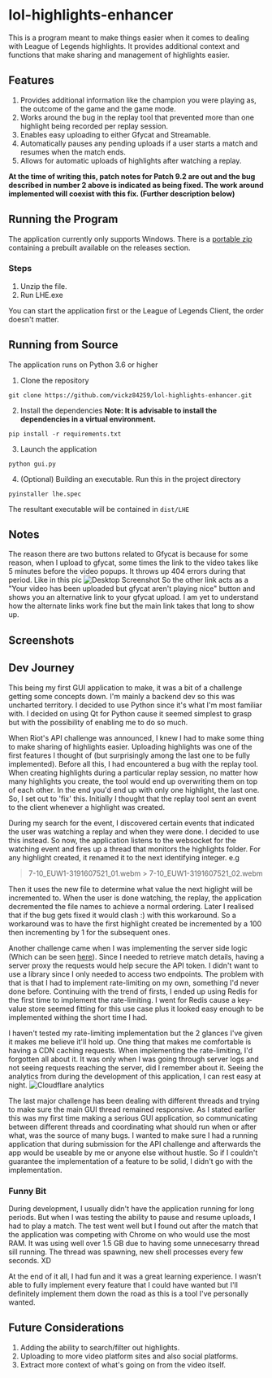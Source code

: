 # lol-highlights-enhancer

This is a program meant to make things easier when it comes to dealing with League of Legends highlights.
It provides
additional context and functions that make sharing and management of highlights easier.

## Features
1. Provides additional information like the champion you were playing as, the outcome of the game and the game mode.
2. Works around the bug in the replay tool that prevented more than one highlight being recorded per replay session. 
3. Enables easy uploading to either Gfycat and Streamable.
4. Automatically pauses any pending uploads if a user starts a match and resumes when the match ends.
5. Allows for automatic uploads of highlights after watching a replay.

**At the time of writing this, patch notes for Patch 9.2 are out and the bug described in number 2 above is indicated as being
fixed. The work around implemented will coexist with this fix. (Further description below)**

## Running the Program
The application currently only supports Windows. There is a [portable zip](https://github.com/vickz84259/lol-highlights-enhancer/releases/download/1.0.0-alpha/LHE.zip) containing a prebuilt available on the releases section. 
### Steps
1. Unzip the file.
2. Run LHE.exe

You can start the application first or the League of Legends Client, the order doesn't matter.

## Running from Source
The application runs on Python 3.6 or higher

1. Clone the repository
```
git clone https://github.com/vickz84259/lol-highlights-enhancer.git
```
2. Install the dependencies **Note: It is advisable to install the dependencies in a virtual environment.**
```
pip install -r requirements.txt
```
3. Launch the application
```
python gui.py
```
4. (Optional) Building an executable. Run this in the project directory
```
pyinstaller lhe.spec
```
The resultant executable will be contained in `dist/LHE`

## Notes
The reason there are two buttons related to Gfycat is because for some reason, when I upload to gfycat, some times the link to the video
takes like 5 minutes before the video popups. It throws up 404 errors during that period. Like in this pic
![Desktop Screenshot](https://i.imgur.com/nzUhAlE.png)
So the other link acts as a "Your video has been uploaded but gfycat aren't playing nice" button and shows you an alternative 
link to your gfycat upload. I am yet to understand how the alternate links work fine but the main link takes that long to show up.

## Screenshots

## Dev Journey
This being my first GUI application to make, it was a bit of a challenge getting some concepts down. I'm mainly a backend dev so
this was uncharted territory. I decided to use Python since it's what I'm most familiar with. I decided on using Qt for Python
cause it seemed simplest to grasp but with the possibility of enabling me to do so much.

When Riot's API challenge was announced, I knew I had to make some thing to make sharing of highlights easier. Uploading 
highlights was one of the first features I thought of (but surprisingly among the last one to be fully implemented). 
Before all this, I had encountered a bug with the replay tool. When creating highlights during a particular replay session,
no matter how many highlights you create, the tool would end up overwriting them on top of each other. In the end you'd end up
with only one highlight, the last one. So, I set out to 'fix' this. Initially I thought that the replay tool sent an event to
the client whenever a highlight was created.

During my search for the event, I discovered certain events that indicated the user was watching a replay and when they were done.
I decided to use this instead. So now, the application listens to the websocket for the watching event and fires up a thread that
monitors the highlights folder. For any highlight created, it renamed it to the next identifying integer. e.g
> 7-10_EUW1-3191607521_01.webm > 7-10_EUW1-3191607521_02.webm

Then it uses the new file to determine what value the next higlight will be incremented to. When the user is done watching, the
replay, the application decremented the file names to achieve a normal ordering.
Later I realised that if the bug gets fixed it would clash :) with this workaround. So a workaround was to have the first highlight created be incremented by a 100 then incrementing by 1 for the subsequent ones.

Another challenge came when I was implementing the server side logic (Which can be seen [here](https://github.com/vickz84259/personal_website/tree/dev)). Since I needed to retrieve match details,
having a server proxy the requests would help secure the API token. I didn't want to use a library since I only needed to access
two endpoints. The problem with that is that I had to implement rate-limiting on my own, something I'd never done before. Continuing with
the trend of firsts, I ended up using Redis for the first time to implement the rate-limiting. I went for Redis cause a 
key-value store seemed fitting for this use case plus it looked easy enough to be implemented withing the short time I had.

I haven't tested my rate-limiting implementation but the 2 glances I've given it makes me believe it'll hold up. One thing that
makes me comfortable is having a CDN caching requests. When implementing the rate-limiting, I'd forgotten all about it. It was 
only when I was going through server logs and not seeing requests reaching the server, did I remember about it. 
Seeing the analytics from during the development of this application, I can rest easy at night.
![Cloudflare analytics](https://i.imgur.com/k9MxY89.png)

The last major challenge has been dealing with different threads and trying to make sure the main GUI thread remained responsive.
As I stated earlier this was my first time making a serious GUI application, so communicating between different threads and 
coordinating what should run when or after what, was the source of many bugs. I wanted to make sure I had a running application 
that during submission for the API challenge and afterwards the app would be useable by me or anyone else without hustle.
So if I couldn't guarantee the implementation of a feature to be solid, I didn't go with the implementation.

### Funny Bit
During development, I usually didn't have the application running for long periods. But when I was testing the ability to pause and 
resume uploads, I had to play a match. The test went well but I found out after the match that the application was competing
with Chrome on who would use the most RAM. It was using well over 1.5 GB due to having some unnecesarry thread sill running. The
thread was spawning, new shell processes every few seconds. XD

At the end of it all, I had fun and it was a great learning experience. I wasn't able to fully
implement every feature that I could have wanted but I'll definitely implement them down the road as this is a tool I've 
personally wanted.

## Future Considerations
1. Adding the ability to search/filter out highlights.
2. Uploading to more video platform sites and also social platforms.
3. Extract more context of what's going on from the video itself.
